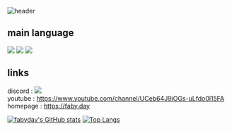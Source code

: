 ![header](https://capsule-render.vercel.app/api?text=profile!&fontColor=d6ace6)

## **main language**
<img src="https://img.shields.io/badge/C++-3766AB?style=flat-square&logo=cplusplus&logoColor=white"/></a>
<img src="https://img.shields.io/badge/Python-3766AB?style=flat-square&logo=Python&logoColor=white"/></a>
<img src="https://img.shields.io/badge/JAVA-A0A000?style=flat-square&logo=java&logoColor=white"/></a>

## **links**
discord : [<img src="https://img.shields.io/badge/Discord-A0A0AA?style=flat-square&logo=discord&logoColor=white"/></a>](https://discord.gg/XnZ3Awc8MQ)  
youtube  : https://www.youtube.com/channel/UCeb64J9jOGs-uLfdo0l15FA  
homepage : https://faby.day


<!--
**RohJiHyun/RohJiHyun** is a ✨ _special_ ✨ repository because its `README.md` (this file) appears on your GitHub profile.

Here are some ideas to get you started:

- 🔭 I’m currently working on ...
- 🌱 I’m currently learning ...
- 👯 I’m looking to collaborate on ...
- 🤔 I’m looking for help with ...
- 💬 Ask me about ...
- 📫 How to reach me: ...
- 😄 Pronouns: ...
- ⚡ Fun fact: ...
-->



[![fabyday's GitHub stats](https://github-readme-stats.vercel.app/api?username=fabyday)](https://github.com/anuraghazra/github-readme-stats)
[![Top Langs](https://github-readme-stats.vercel.app/api/top-langs/?username=fabyday&layout=compact)](https://github.com/anuraghazra/github-readme-stats)


